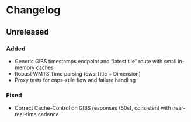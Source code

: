 # Changelog

## Unreleased

### Added

* Generic GIBS timestamps endpoint and “latest tile” route with small in-memory caches
* Robust WMTS Time parsing (ows:Title + Dimension)
* Proxy tests for caps→tile flow and failure handling

### Fixed

* Correct Cache-Control on GIBS responses (60s), consistent with near-real-time cadence
